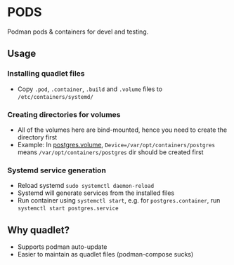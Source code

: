 # PODS

Podman pods & containers for devel and testing.

## Usage

### Installing quadlet files

* Copy `.pod`, `.container`, `.build` and `.volume` files to `/etc/containers/systemd/`

### Creating directories for volumes

* All of the volumes here are bind-mounted, hence you need to create the directory first
* Example: In [postgres.volume](postgres/postgres.volume), `Device=/var/opt/containers/postgres` means `/var/opt/containers/postgres` dir should be created first

### Systemd service generation

* Reload systemd `sudo systemctl daemon-reload`
* Systemd will generate services from the installed files
* Run container using `systemctl start`, e.g. for `postgres.container`, run `systemctl start postgres.service`

## Why quadlet?

* Supports podman auto-update
* Easier to maintain as quadlet files (podman-compose sucks)
